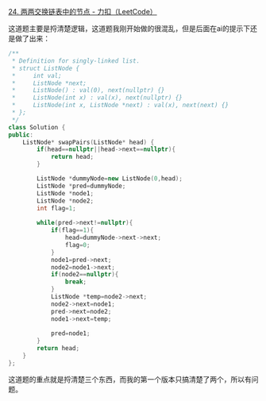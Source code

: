 [24. 两两交换链表中的节点 - 力扣（LeetCode）](https://leetcode.cn/problems/swap-nodes-in-pairs/description/)

这道题主要是捋清楚逻辑，这道题我刚开始做的很混乱，但是后面在ai的提示下还是做了出来：

```cpp
/**
 * Definition for singly-linked list.
 * struct ListNode {
 *     int val;
 *     ListNode *next;
 *     ListNode() : val(0), next(nullptr) {}
 *     ListNode(int x) : val(x), next(nullptr) {}
 *     ListNode(int x, ListNode *next) : val(x), next(next) {}
 * };
 */
class Solution {
public:
    ListNode* swapPairs(ListNode* head) {
        if(head==nullptr||head->next==nullptr){
            return head;
        }

        ListNode *dummyNode=new ListNode(0,head);
        ListNode *pred=dummyNode;
        ListNode *node1;
        ListNode *node2;
        int flag=1;
        
        while(pred->next!=nullptr){
            if(flag==1){
                head=dummyNode->next->next;
                flag=0;
            }
            node1=pred->next;
            node2=node1->next;
            if(node2==nullptr){
                break;
            }
            ListNode *temp=node2->next;
            node2->next=node1;
            pred->next=node2;
            node1->next=temp;
            
            pred=node1;
        }
        return head;
    }
};
```

这道题的重点就是捋清楚三个东西，而我的第一个版本只搞清楚了两个，所以有问题。

